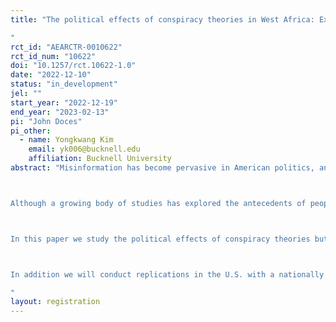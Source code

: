 ```yaml
---
title: "The political effects of conspiracy theories in West Africa: Experimental evidence from Côte d'Ivoire and Senegal
"
rct_id: "AEARCTR-0010622"
rct_id_num: "10622"
doi: "10.1257/rct.10622-1.0"
date: "2022-12-10"
status: "in_development"
jel: ""
start_year: "2022-12-19"
end_year: "2023-02-13"
pi: "John Doces"
pi_other:
  - name: Yongkwang Kim
    email: yk006@bucknell.edu
    affiliation: Bucknell University
abstract: "Misinformation has become pervasive in American politics, and the rise of groups like QAnon reveal that conspiratorial thinking is neither a rare nor a benign phenomenon. In the post-truth era, misperceptions are prevalent among the mass public, but surprisingly, elites also exploit and promote misinformation. Given current interest by scholars and the public in the effects of “fake news” on political attitudes and beliefs, as well as on political participation, our proposed work aims to examine the consequences of exposure to and beliefs in conspiracy theories, which are a specific form of misinformation on political behavior.  Do conspiracy theories make people more or less politically active?   Moreover, do they affect perceptions of one's identity and their perceptions of democracy?  

Although a growing body of studies has explored the antecedents of people’s adoption of conspiracy beliefs, the consequences of conspiracy theories – particularly regarding political participation concerning normative vs. non-normative political participation– have been less explored. Research has looked at conspiracy beliefs, exposure to specific conspiracy theories, conspiracy thinking, and the communication of conspiracy theories as predictor variables. To date, the findings are mixed due to conceptual differences and the selection of predictors with different functions and aspects. 

In this paper we study the political effects of conspiracy theories but here we extend them to a non-western context.  Most research on the political effects of conspiracy theories has been conducted in western countries leaving aside their effects in non-western countries.  Yet, just like in western countries, conspiracy theories are a deep part of political life in many countries in the world.  This is especially true in semi-democratic countries like those in Africa.  In this analysis we extend research to West Africa examining Côte d'Ivoire and Senegal.  Our focus is on the effects of conspiracy theories in two areas (i) identity and perceptions focusing on respondent views of their own identity and democracy and (ii) political behavior.  We will ask a series of questions to measure these various outcomes including one that is behavioral asking if they want to donate their participation fee to a government-run orphanage.  

In addition we will conduct replications in the U.S. with a nationally representative survey conducted by Yougov and another non-representative sample with Mturk.  We will use these results to provide a comparison with a western country.  
"
layout: registration
---
```


